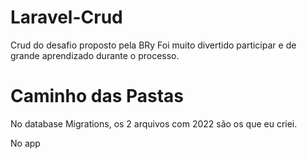 # Laravel-Crud
Crud do desafio proposto pela BRy 
Foi muito divertido participar e de grande aprendizado durante o processo.


# Caminho das Pastas
No database Migrations, os 2 arquivos com 2022 são os que eu criei.

No app
